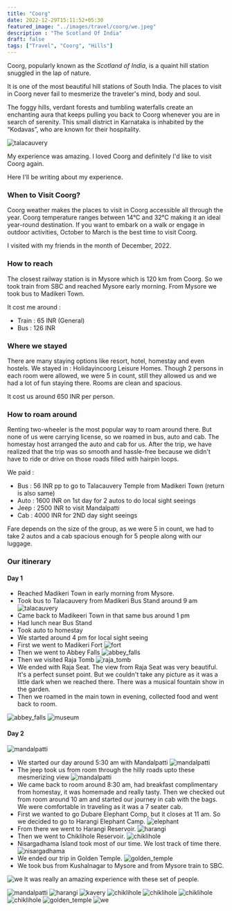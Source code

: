 ```yaml
---
title: "Coorg"
date: 2022-12-29T15:11:52+05:30
featured_image: "../images/travel/coorg/we.jpeg"
description : "The Scotland Of India"
draft: false
tags: ["Travel", "Coorg", "Hills"]
---
```


Coorg, popularly known as the *Scotland of India*, is a quaint hill station snuggled in the lap of nature.

It is one of the most beautiful hill stations of South India. The places to visit in Coorg never fail to mesmerize the traveler's mind, body and soul. 

The foggy hills, verdant forests and tumbling waterfalls create an enchanting aura that keeps pulling you back to Coorg whenever you are in search of serenity. This small district in Karnataka is inhabited by the “Kodavas”, who are known for their hospitality.

![talacauvery](../images/travel/coorg/talakauvery.jpeg)

My experience was amazing. I loved Coorg and definitely I'd like to visit Coorg again.

Here I'll be writing about my experience.


### When to Visit Coorg?

Coorg weather makes the places to visit in Coorg accessible all through the year. Coorg temperature ranges between 14°C and 32°C making it an ideal year-round destination. If you want to embark on a walk or engage in outdoor activities, October to March is the best time to visit Coorg.

I visited with my friends in the month of December, 2022.


### How to reach

The closest railway station is in Mysore which is 120 km from Coorg. So we took train from SBC and reached Mysore early morning. From Mysore we took bus to Madikeri Town.

It cost me around :
  - Train : 65 INR (General)
  - Bus : 126 INR


### Where we stayed

There are many staying options like resort, hotel, homestay and even hostels.
We stayed in : Holidayincoorg Leisure Homes.
Though 2 persons in each room were allowed, we were 5 in count, still they allowed us and we had a lot of fun staying there. Rooms are clean and spacious.

It cost us around 650 INR per person.


### How to roam around

Renting two-wheeler is the most popular way to roam around there. But none of us were carrying license, so we roamed in bus, auto and cab. The homestay host arranged the auto and cab for us. After the trip, we have realized that the trip was so smooth and hassle-free because we didn't have to ride or drive on those roads filled with hairpin loops.

We paid :
  - Bus : 56 INR pp to go to Talacauvery Temple from Madikeri Town (return is also same)
  - Auto : 1600 INR on 1st day for 2 autos to do local sight seeings
  - Jeep : 2500 INR to visit Mandalpatti
  - Cab : 4000 INR for 2ND day sight seeings

Fare depends on the size of the group, as we were 5 in count, we had to take 2 autos and a cab spacious enough for 5 people along with our luggage.


### Our itinerary

#### Day 1

  - Reached Madikeri Town in early morning from Mysore.
  - Took bus to Talacauvery from Madikeri Bus Stand around 9 am
    ![talacauvery](../images/travel/coorg/talakauvery_view.jpeg)
  - Came back to Madikeeri Town in that same bus around 1 pm
  - Had lunch near Bus Stand
  - Took auto to homestay
  - We started around 4 pm for local sight seeing
  - First we went to Madikeri Fort
    ![fort](../images/travel/coorg/fort.jpeg)
  - Then we went to Abbey Falls
    ![abbey_falls](../images/travel/coorg/abbey_falls.jpeg)
  - Then we visited Raja Tomb
    ![raja_tomb](../images/travel/coorg/raja_tomb.jpeg)
  - We ended with Raja Seat. The view from Raja Seat was very beautiful. It's a perfect sunset point. But we couldn't take any picture as it was a little dark when we reached there. There was a musical fountain show in the garden.
  - Then we roamed in the main town in evening, collected food and went back to room.

  ![abbey_falls](../images/travel/coorg/in_abbey_falls.jpeg)
  ![museum](../images/travel/coorg/museum.jpeg)


#### Day 2

  ![mandalpatti](../images/travel/coorg/jeep.jpeg)
  - We started our day around 5:30 am with Mandalpatti
    ![mandalpatti](../images/travel/coorg/mandalpatti_view.jpeg)
  - The jeep took us from room through the hilly roads upto these mesmerizing view
    ![mandalpatti](../images/travel/coorg/mandalpatti_valley.jpeg)
  - We came back to room around 8:30 am, had breakfast complimentary from homestay, it was homemade and really tasty. Then we checked out from room around 10 am and started our journey in cab with the bags. We were comfortable in traveling as it was a 7 seater cab.
  - First we wanted to go Dubare Elephant Comp, but it closes at 11 am. So we decided to go to Harangi Elephant Camp.
    ![elephant](../images/travel/coorg/elephant.jpeg)
  - From there we went to Harangi Reservoir.
    ![harangi](../images/travel/coorg/harangi_reservoir.jpeg)
  - Then we went to Chiklihole Reservoir.
    ![chiklihole](../images/travel/coorg/chiklihole_reservoir.jpeg)
  - Nisargadhama Island took most of our time. We lost track of time there.
    ![nisargadhama](../images/travel/coorg/in_kavery_river.jpeg)
  - We ended our trip in Golden Temple.
    ![golden_temple](../images/travel/coorg/golden_temple.jpeg)
  - We took bus from Kushalnagar to Mysore and from Mysore train to SBC.


![we](../images/travel/coorg/we_in_chiklihole.jpeg)
It was really an amazing experience with these set of people.

  ![mandalpatti](../images/travel/coorg/in_mandalpatti.jpeg)
  ![harangi](../images/travel/coorg/harangi_garden.jpeg)
  ![kavery](../images/travel/coorg/kavery.jpeg)
  ![chiklihole](../images/travel/coorg/chiklihole_lake_view_1.jpeg)
  ![chiklihole](../images/travel/coorg/chiklihole_lake.jpeg)
  ![chiklihole](../images/travel/coorg/chiklihole_lake_view.jpeg)
  ![chiklihole](../images/travel/coorg/chiklihole_valley.jpeg)
  ![golden_temple](../images/travel/coorg/in_golden_temple.jpeg)
  ![we](../images/travel/coorg/sampriti_barnali.jpeg)
